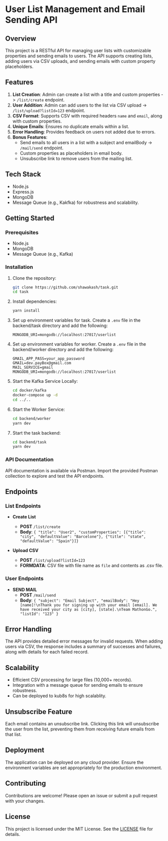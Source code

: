 # User List Management and Email Sending API

## Overview

This project is a RESTful API for managing user lists with customizable properties and sending emails to users. The API supports creating lists, adding users via CSV uploads, and sending emails with custom property placeholders.

## Features

1. **List Creation**: Admin can create a list with a title and custom properties -> `/list/create` endpoint.
2. **User Addition**: Admin can add users to the list via CSV upload -> `/list/upload?listId=123` endpoint.
3. **CSV Format**: Supports CSV with required headers `name` and `email`, along with custom properties.
4. **Unique Emails**: Ensures no duplicate emails within a list.
5. **Error Handling**: Provides feedback on users not added due to errors.
6. **Bonus Features**:
   - Send emails to all users in a list with a subject and emailBody -> `/mail/send` endpoint.
   - Custom properties as placeholders in email body.
   - Unsubscribe link to remove users from the mailing list.

## Tech Stack

- Node.js
- Express.js
- MongoDB
- Message Queue (e.g., Kakfka) for robustness and scalability.

## Getting Started

### Prerequisites

- Node.js
- MongoDB
- Message Queue (e.g., Kafka)

### Installation

1. Clone the repository:

   ```bash
   git clone https://github.com/shawakash/task.git
   cd task
   ```

2. Install dependencies:

   ```bash
   yarn install
   ```

3. Set up environment variables for task. Create a `.env` file in the backend/task directory and add the following:

   ```env
   MONGODB_URI=mongodb://localhost:27017/userlist
   ```

4. Set up environment variables for worker. Create a `.env` file in the backend/worker directory and add the following:

   ```env
   GMAIL_APP_PASS=your_app_password
   GMAIL=dev.payBox@gmail.com
   MAIL_SERVICE=gmail
   MONGODB_URI=mongodb://localhost:27017/userlist
   ```

5. Start the Kafka Service Locally:

   ```bash
   cd docker/kafka
   docker-compose up -d
   cd ../..
   ```

6. Start the Worker Service:

   ```bash
   cd backend/worker
   yarn dev
   ```

7. Start the task backend:
   ```bash
   cd backend/task
   yarn dev
   ```

### API Documentation

API documentation is available via Postman. Import the provided Postman collection to explore and test the API endpoints.

## Endpoints

### List Endpoints

- **Create List**

  - **POST** `/list/create`
  - **Body**: `{ "title": "User2", "customProperties": [{"title": "city", "defaultValue": "Barcelone"}, {"title": "state", "defaultValue": "Spain"}]}`

- **Upload CSV**

  - **POST** `/list/upload?listId=123`
  - **FORMDATA**: CSV file with file name as `file` and contents as .csv file.

### User Endpoints

- **SEND MAIL**
  - **POST** `/mail/send`
  - **Body**: `{ "subject": "Email Subject", "emailBody": "Hey [name]!\nThank you for signing up with your email [email]. We have received your city as [city], [state].\nTeam MathonGo.", "listId": "123" }`

## Error Handling

The API provides detailed error messages for invalid requests. When adding users via CSV, the response includes a summary of successes and failures, along with details for each failed record.

## Scalability

- Efficient CSV processing for large files (10,000+ records).
- Integration with a message queue for sending emails to ensure robustness.
- Can be deployed to kub8s for high scalablity.

## Unsubscribe Feature

Each email contains an unsubscribe link. Clicking this link will unsubscribe the user from the list, preventing them from receiving future emails from that list.

## Deployment

The application can be deployed on any cloud provider. Ensure the environment variables are set appropriately for the production environment.

## Contributing

Contributions are welcome! Please open an issue or submit a pull request with your changes.

## License

This project is licensed under the MIT License. See the [LICENSE](LICENSE) file for details.
